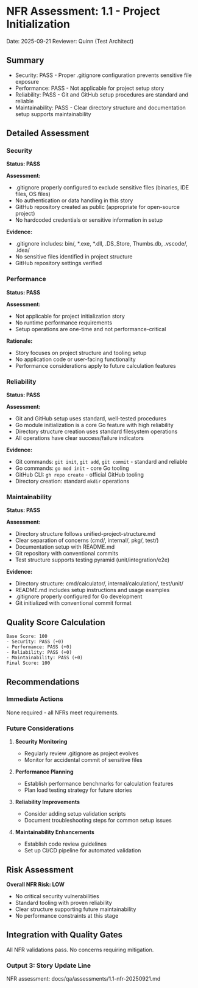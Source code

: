 # NFR Assessment: 1.1 - Project Initialization

Date: 2025-09-21
Reviewer: Quinn (Test Architect)

## Summary

- Security: PASS - Proper .gitignore configuration prevents sensitive file exposure
- Performance: PASS - Not applicable for project setup story
- Reliability: PASS - Git and GitHub setup procedures are standard and reliable
- Maintainability: PASS - Clear directory structure and documentation setup supports maintainability

## Detailed Assessment

### Security

**Status: PASS**

**Assessment:**
- .gitignore properly configured to exclude sensitive files (binaries, IDE files, OS files)
- No authentication or data handling in this story
- GitHub repository created as public (appropriate for open-source project)
- No hardcoded credentials or sensitive information in setup

**Evidence:**
- .gitignore includes: bin/, *.exe, *.dll, .DS_Store, Thumbs.db, .vscode/, .idea/
- No sensitive files identified in project structure
- GitHub repository settings verified

### Performance

**Status: PASS**

**Assessment:**
- Not applicable for project initialization story
- No runtime performance requirements
- Setup operations are one-time and not performance-critical

**Rationale:**
- Story focuses on project structure and tooling setup
- No application code or user-facing functionality
- Performance considerations apply to future calculation features

### Reliability

**Status: PASS**

**Assessment:**
- Git and GitHub setup uses standard, well-tested procedures
- Go module initialization is a core Go feature with high reliability
- Directory structure creation uses standard filesystem operations
- All operations have clear success/failure indicators

**Evidence:**
- Git commands: `git init`, `git add`, `git commit` - standard and reliable
- Go commands: `go mod init` - core Go tooling
- GitHub CLI: `gh repo create` - official GitHub tooling
- Directory creation: standard `mkdir` operations

### Maintainability

**Status: PASS**

**Assessment:**
- Directory structure follows unified-project-structure.md
- Clear separation of concerns (cmd/, internal/, pkg/, test/)
- Documentation setup with README.md
- Git repository with conventional commits
- Test structure supports testing pyramid (unit/integration/e2e)

**Evidence:**
- Directory structure: cmd/calculator/, internal/calculation/, test/unit/
- README.md includes setup instructions and usage examples
- .gitignore properly configured for Go development
- Git initialized with conventional commit format

## Quality Score Calculation

```
Base Score: 100
- Security: PASS (+0)
- Performance: PASS (+0)
- Reliability: PASS (+0)
- Maintainability: PASS (+0)
Final Score: 100
```

## Recommendations

### Immediate Actions

None required - all NFRs meet requirements.

### Future Considerations

1. **Security Monitoring**
   - Regularly review .gitignore as project evolves
   - Monitor for accidental commit of sensitive files

2. **Performance Planning**
   - Establish performance benchmarks for calculation features
   - Plan load testing strategy for future stories

3. **Reliability Improvements**
   - Consider adding setup validation scripts
   - Document troubleshooting steps for common setup issues

4. **Maintainability Enhancements**
   - Establish code review guidelines
   - Set up CI/CD pipeline for automated validation

## Risk Assessment

**Overall NFR Risk: LOW**

- No critical security vulnerabilities
- Standard tooling with proven reliability
- Clear structure supporting future maintainability
- No performance constraints at this stage

## Integration with Quality Gates

All NFR validations pass. No concerns requiring mitigation.

### Output 3: Story Update Line

NFR assessment: docs/qa/assessments/1.1-nfr-20250921.md